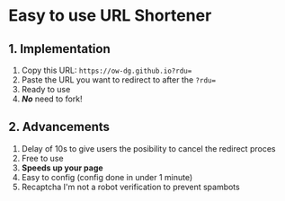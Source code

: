 # Easy to use URL Shortener
## 1. Implementation
  1. Copy this URL: ``` https://ow-dg.github.io?rdu= ```
  2. Paste the URL you want to redirect to after the ``` ?rdu= ```
  3. Ready to use
  4. ***No*** need to fork!
## 2. Advancements
  1. Delay of 10s to give users the posibility to cancel the redirect proces
  2. Free to use
  3. **Speeds up your page**
  4. Easy to config (config done in under 1 minute)
  5. Recaptcha I'm not a robot verification to prevent spambots
